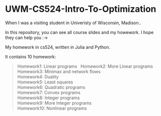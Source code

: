 # UWM-CS524-Intro-To-Optimization

When I was a visiting student in Univeristy of Wisconsin, Madison.. 

In this repository, you can see all course slides and my howework. I hope they can help you :->  
 
My homework in cs524, written in Julia and Python.  

It contains 10 homework:  
>  Homework1: Linear programs      
>  Homework2: More Linear programs    
>  Homework3: Minimax and network flows  
>  Homework4: Duality  
>  Homework5: Least squares  
>  Homework6: Quadratic programs  
>  Homework7: Convex programs  
>  Homework8: Integer programs  
>  Homework9: More Integer programs  
>  Homework10: Nonlinear programs  
